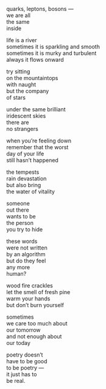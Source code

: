 <!--
.. title: Instagram Poetry
.. slug: instagram-poetry
.. date: 2023-06-20 16:18:48 UTC-04:00
.. tags: 
.. category: 
.. link: 
.. description: 
.. type: text
-->

quarks, leptons, bosons ―<br>
we are all<br>
the same<br>
inside
<!--TEASER_END-->

life is a river<br>
sometimes it is sparkling and smooth<br>
sometimes it is murky and turbulent<br>
always it flows onward

try sitting<br>
on the mountaintops<br>
with naught<br>
but the company<br>
of stars

under the same brilliant<br>
iridescent skies<br>
there are<br>
no strangers

when you’re feeling down<br>
remember that the worst<br>
day of your life<br>
still hasn’t happened

the tempests<br>
rain devastation<br>
but also bring<br>
the water of vitality

someone<br>
out there<br>
wants to be<br>
the person<br>
you try to hide

these words<br>
were not written<br>
by an algorithm<br>
but do they feel<br>
any more<br>
human?

wood fire crackles<br>
let the smell of fresh pine<br>
warm your hands<br>
but don’t burn yourself

sometimes<br>
we care too much about<br>
our tomorrow<br>
and not enough about<br>
our today

poetry doesn’t<br>
have to be good<br>
to be poetry ―<br>
it just has to<br>
be real.